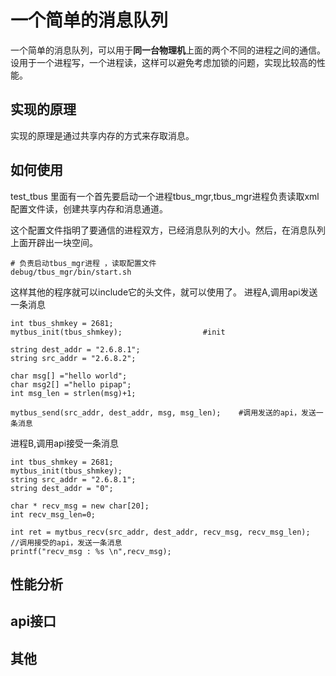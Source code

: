 # 一个简单的消息队列


一个简单的消息队列，可以用于**同一台物理机**上面的两个不同的进程之间的通信。设用于一个进程写，一个进程读，这样可以避免考虑加锁的问题，实现比较高的性能。

## 实现的原理

实现的原理是通过共享内存的方式来存取消息。


## 如何使用

test_tbus 里面有一个首先要启动一个进程tbus_mgr,tbus_mgr进程负责读取xml配置文件读，创建共享内存和消息通道。

这个配置文件指明了要通信的进程双方，已经消息队列的大小。然后，在消息队列上面开辟出一块空间。
```
# 负责启动tbus_mgr进程 ，读取配置文件
debug/tbus_mgr/bin/start.sh 
```

这样其他的程序就可以include它的头文件，就可以使用了。
进程A,调用api发送一条消息
```
int tbus_shmkey = 2681;
mytbus_init(tbus_shmkey);                  #init

string dest_addr = "2.6.8.1";
string src_addr = "2.6.8.2";

char msg[] ="hello world";
char msg2[] ="hello pipap";
int msg_len = strlen(msg)+1;

mytbus_send(src_addr, dest_addr, msg, msg_len);    #调用发送的api，发送一条消息
```

进程B,调用api接受一条消息
```
int tbus_shmkey = 2681;
mytbus_init(tbus_shmkey);
string src_addr = "2.6.8.1";
string dest_addr = "0";

char * recv_msg = new char[20];
int recv_msg_len=0;

int ret = mytbus_recv(src_addr, dest_addr, recv_msg, recv_msg_len);    //调用接受的api，发送一条消息
printf("recv_msg : %s \n",recv_msg);
```

## 性能分析



## api接口


## 其他

